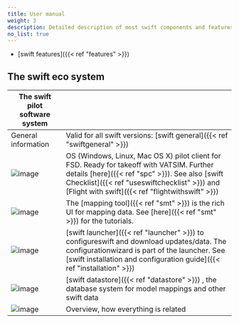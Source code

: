 ```yaml
---
title: User manual
weight: 3
description: Detailed description of most swift components and features
no_list: true
---
```


-   [swift features]({{< ref "features" >}})

## The swift eco system

| **The swift pilot software system**                                         |                                                                                                                                                                                                                                                               |
|-----------------------------------------------------------------------------|---------------------------------------------------------------------------------------------------------------------------------------------------------------------------------------------------------------------------------------------------------------|
| General information                                                         | Valid for all swift versions: [swift general]({{< ref "swiftgeneral" >}})                                                                                                                                                                                     |
| ![image](http://img.swift-project.org/preview-swift_pilot_client.png)       | OS (Windows, Linux, Mac OS X) pilot client for FSD. Ready for takeoff with VATSIM. Further details [here]({{< ref "spc" >}}). See also [swift Checklist]({{< ref "useswiftchecklist" >}}) and [Flight with swift]({{< ref "flightwithswift" >}})              |
| ![image](http://img.swift-project.org/preview-swift_mapping_tool.png)       | The  [mapping tool]({{< ref "smt" >}})  is the rich UI for mapping data. See [here]({{< ref "smt" >}}) for the tutorials.                                                                                                                                     |
| ![image](http://img.swift-project.org/Launcher_core_mode.png)               | [swift launcher]({{< ref "launcher" >}})  to configureswift and download updates/data. The configurationwizard is part of the launcher. See [swift installation and configuration guide]({{< ref "installation" >}})                                      |
| ![image](http://img.swift-project.org/preview-swift_datastore_homepage.png) | [swift datastore]({{< ref "datastore" >}}) , the database system for model mappings and other swift data                                                                                                                                                      |
| ![image](http://img.swift-project.org/preview-swift_eco_system.png)         | Overview, how everything is related                                                                                                                                                                                                                           |
